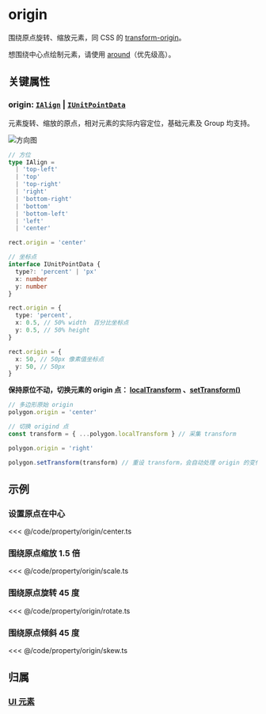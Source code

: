 <script setup>
import Case from '/component/Case.vue'
</script>

# origin

围绕原点旋转、缩放元素，同 CSS 的 [transform-origin](https://developer.mozilla.org/zh-CN/docs/Web/CSS/transform-origin)。

想围绕中心点绘制元素，请使用 [around](./around.md)（优先级高）。

## 关键属性

### origin: [`IAlign`](/api/modules.md#ialign) | [`IUnitPointData`](/api/interfaces/IUnitPointData.md)

元素旋转、缩放的原点，相对元素的实际内容定位，基础元素及 Group 均支持。

![方向图](/svg/deriction.svg)

```ts
// 方位
type IAlign =
  | 'top-left'
  | 'top'
  | 'top-right'
  | 'right'
  | 'bottom-right'
  | 'bottom'
  | 'bottom-left'
  | 'left'
  | 'center'

rect.origin = 'center'

// 坐标点
interface IUnitPointData {
  type?: 'percent' | 'px'
  x: number
  y: number
}

rect.origin = {
  type: 'percent',
  x: 0.5, // 50% width  百分比坐标点
  y: 0.5, // 50% height
}

rect.origin = {
  x: 50, // 50px 像素值坐标点
  y: 50, // 50px
}
```

**保持原位不动，切换元素的 origin 点： [localTransform](/reference/UI/transform.md#localtransform-imatrixdata) 、[setTransform()](/reference/UI/transform.md#settransform-matrix-imatrixdata)**

```ts
// 多边形原始 origin
polygon.origin = 'center'

// 切换 origind 点
const transform = { ...polygon.localTransform } // 采集 transform

polygon.origin = 'right'

polygon.setTransform(transform) // 重设 transform，会自动处理 origin 的变化
```

## 示例

<case name="Around" index=0  editor=false></case>

### 设置原点在中心

<<< @/code/property/origin/center.ts

<case name="Around" index=1 editor=false></case>

### 围绕原点缩放 1.5 倍

<<< @/code/property/origin/scale.ts

<case name="Around" index=2 editor=false></case>

### 围绕原点旋转 45 度

<<< @/code/property/origin/rotate.ts

<case name="Around" index=3 editor=false></case>

### 围绕原点倾斜 45 度

<<< @/code/property/origin/skew.ts

## 归属

### [UI 元素](/reference/display/UI.md)
